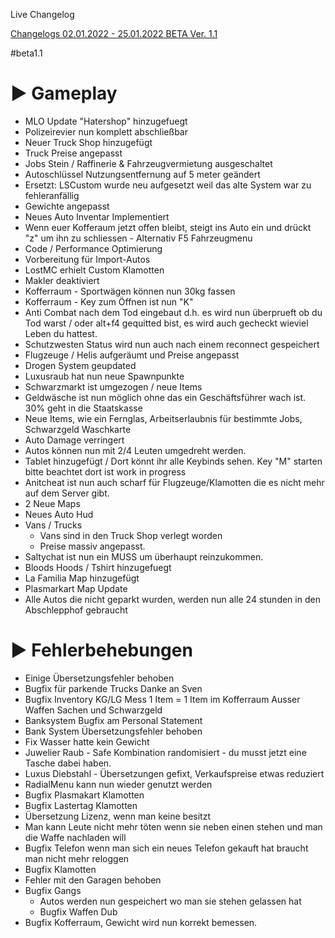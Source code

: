 Live Changelog

[Changelogs 02.01.2022 - 25.01.2022 BETA Ver. 1.1 ](#beta1.1)


#beta1.1
# ► Gameplay
- MLO Update "Hatershop" hinzugefuegt
- Polizeirevier nun komplett abschließbar
- Neuer Truck Shop hinzugefügt
- Truck Preise angepasst
- Jobs Stein / Raffinerie & Fahrzeugvermietung ausgeschaltet
- Autoschlüssel Nutzungsentfernung auf 5 meter geändert
- Ersetzt: LSCustom wurde neu aufgesetzt weil das alte System war zu fehleranfällig
- Gewichte angepasst
- Neues Auto Inventar Implementiert
- Wenn euer Kofferaum jetzt offen bleibt, steigt ins Auto ein und drückt "z" um ihn zu schliessen - Alternativ F5 Fahrzeugmenu
- Code / Performance Optimierung
- Vorbereitung für Import-Autos
- LostMC erhielt Custom Klamotten
- Makler deaktiviert
- Kofferraum - Sportwägen können nun 30kg fassen
- Kofferraum - Key zum Öffnen ist nun "K"
- Anti Combat nach dem Tod eingebaut d.h. es wird nun überprueft ob du Tod warst / oder alt+f4 gequitted bist, es wird auch gecheckt wieviel Leben du hattest.
- Schutzwesten Status wird nun auch nach einem reconnect gespeichert
- Flugzeuge / Helis aufgeräumt und Preise angepasst
- Drogen System geupdated
- Luxusraub hat nun neue Spawnpunkte
- Schwarzmarkt ist umgezogen / neue Items
- Geldwäsche ist nun möglich ohne das ein Geschäftsführer wach ist. 30% geht in die Staatskasse
- Neue Items, wie ein Fernglas, Arbeitserlaubnis für bestimmte Jobs, Schwarzgeld Waschkarte
- Auto Damage verringert
- Autos können nun mit 2/4 Leuten umgedreht werden.
- Tablet hinzugefügt / Dort könnt ihr alle Keybinds sehen. Key "M" starten bitte beachtet dort ist work in progress
- Anitcheat ist nun auch scharf für Flugzeuge/Klamotten die es nicht mehr auf dem Server gibt.
- 2 Neue Maps
- Neues Auto Hud
- Vans / Trucks
    - Vans sind in den Truck Shop verlegt worden
    - Preise massiv angepasst.
- Saltychat ist nun ein MUSS um überhaupt reinzukommen.
- Bloods Hoods / Tshirt hinzugefuegt
- La Familia Map hinzugefügt
- Plasmarkart Map Update
- Alle Autos die nicht geparkt wurden, werden nun alle 24 stunden in den Abschlepphof gebraucht


# ► Fehlerbehebungen
- Einige Übersetzungsfehler behoben
- Bugfix für parkende Trucks Danke an Sven
- Bugfix Inventory KG/LG Mess 1 Item = 1 Item im Kofferraum Ausser Waffen Sachen und Schwarzgeld
- Banksystem Bugfix am Personal Statement
- Bank System Übersetzungsfehler behoben
- Fix Wasser hatte kein Gewicht
- Juwelier Raub - Safe Kombination randomisiert - du musst jetzt eine Tasche dabei haben.
- Luxus Diebstahl - Übersetzungen gefixt, Verkaufspreise etwas reduziert
- RadialMenu kann nun wieder genutzt werden
- Bugfix Plasmakart Klamotten
- Bugfix Lastertag Klamotten
- Übersetzung Lizenz, wenn man keine besitzt
- Man kann Leute nicht mehr töten wenn sie neben einen stehen und man die Waffe nachladen will
- Bugfix Telefon wenn man sich ein neues Telefon gekauft hat braucht man nicht mehr reloggen
- Bugfix Klamotten
- Fehler mit den Garagen behoben
- Bugfix Gangs
     - Autos werden nun gespeichert wo man sie stehen gelassen hat
     - Bugfix Waffen Dub
 - Bugfix Kofferraum, Gewicht wird nun korrekt bemessen.

